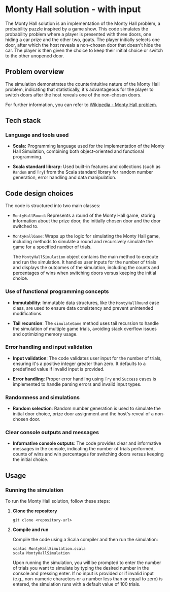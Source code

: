 # Monty Hall solution - with input

The Monty Hall solution is an implementation of the Monty Hall problem, a probability puzzle inspired by a game show. This code simulates the probability problem where a player is presented with three doors, one hiding a car prize and the other two, goats. The player initially selects one door, after which the host reveals a non-chosen door that doesn't hide the car. The player is then given the choice to keep their initial choice or switch to the other unopened door.

## Problem overview

The simulation demonstrates the counterintuitive nature of the Monty Hall problem, indicating that statistically, it's advantageous for the player to switch doors after the host reveals one of the non-chosen doors.

For further information, you can refer to [Wikipedia - Monty Hall problem](https://en.wikipedia.org/wiki/Monty_Hall_problem).

## Tech stack

### Language and tools used

- **Scala:** Programming language used for the implementation of the Monty Hall Simulation, combining both object-oriented and functional programming.

- **Scala standard library:** Used built-in features and collections (such as `Random` and `Try`) from the Scala standard library for random number generation, error handling and data manipulation.

## Code design choices

The code is structured into two main classes:

- `MontyHallRound`: Represents a round of the Monty Hall game, storing information about the prize door, the initially chosen door and the door switched to.

- `MontyHallGame`: Wraps up the logic for simulating the Monty Hall game, including methods to simulate a round and recursively simulate the game for a specified number of trials.

  The `MontyHallSimulation` object contains the main method to execute and run the simulation. It handles user inputs for the number of trials and displays the outcomes of the simulation, including the counts and percentages of wins when switching doors versus keeping the initial choice.

### Use of functional programming concepts

- **Immutability**: Immutable data structures, like the `MontyHallRound` case class, are used to ensure data consistency and prevent unintended modifications.

- **Tail recursion**: The `simulateGame` method uses tail recursion to handle the simulation of multiple game trials, avoiding stack overflow issues and optimizing memory usage.

### Error handling and input validation

- **Input validation**: The code validates user input for the number of trials, ensuring it's a positive integer greater than zero. It defaults to a predefined value if invalid input is provided.

- **Error handling**: Proper error handling using `Try` and `Success` cases is implemented to handle parsing errors and invalid input types.

### Randomness and simulations

- **Random selection**: Random number generation is used to simulate the initial door choice, prize door assignment and the host's reveal of a non-chosen door.

### Clear console outputs and messages

- **Informative console outputs**: The code provides clear and informative messages in the console, indicating the number of trials performed, counts of wins and win percentages for switching doors versus keeping the initial choice.

## Usage

### Running the simulation

To run the Monty Hall solution, follow these steps:

1. **Clone the repository**

   ```
   git clone <repository-url>
   ```

2. **Compile and run**

   Compile the code using a Scala compiler and then run the simulation:

   ```
   scalac MontyHallSimulation.scala
   scala MontyHallSimulation
   ```

   Upon running the simulation, you will be prompted to enter the number of trials you want to simulate by typing the desired number in the console and pressing enter. If no input is provided or if invalid input (e.g., non-numeric characters or a number less than or equal to zero) is entered, the simulation runs with a default value of 100 trials.
